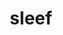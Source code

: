 ---
title: "sleef"
layout: cache
categories: [package, develop-2023-12-03]
meta: {"versions": ["3.5.1_2020-12-22"], "compilers": ["gcc@=11.3.0", "gcc@=11.4.0", "gcc@=12.2.0"], "oss": ["ubuntu20.04", "ubuntu22.04", "ventura"], "platforms": ["darwin", "linux"], "targets": ["aarch64", "x86_64_v3"], "stacks": ["e4s", "ml-darwin-aarch64-mps", "ml-linux-x86_64-cpu", "ml-linux-x86_64-cuda", "ml-linux-x86_64-rocm", "root"], "num_specs": 3, "num_specs_by_stack": {"root": 3, "ml-darwin-aarch64-mps": 1, "e4s": 1, "ml-linux-x86_64-cpu": 1, "ml-linux-x86_64-cuda": 1, "ml-linux-x86_64-rocm": 1}}
spec_details: [{"hash": "pfak4u4tolmcod2yzm577jgoaf5cc6xy", "compiler": "gcc@=12.2.0", "versions": ["3.5.1_2020-12-22"], "os": "ventura", "platform": "darwin", "target": "aarch64", "variants": ["build_system=cmake", "build_type=Release", "generator=ninja", "~ipo"], "stacks": ["root", "ml-darwin-aarch64-mps"], "size": "-", "tarball": "https://binaries.spack.io/releases/develop-2023-12-03/build_cache/darwin-ventura-aarch64/gcc-12.2.0/sleef-3.5.1_2020-12-22/darwin-ventura-aarch64-gcc-12.2.0-sleef-3.5.1_2020-12-22-pfak4u4tolmcod2yzm577jgoaf5cc6xy.spack"}, {"hash": "sgwqdhg5y3555uvk2ww3ewk5d2d576oq", "compiler": "gcc@=11.4.0", "versions": ["3.5.1_2020-12-22"], "os": "ubuntu20.04", "platform": "linux", "target": "x86_64_v3", "variants": ["build_system=cmake", "build_type=Release", "generator=ninja", "~ipo"], "stacks": ["e4s", "root"], "size": "-", "tarball": "https://binaries.spack.io/releases/develop-2023-12-03/build_cache/linux-ubuntu20.04-x86_64_v3/gcc-11.4.0/sleef-3.5.1_2020-12-22/linux-ubuntu20.04-x86_64_v3-gcc-11.4.0-sleef-3.5.1_2020-12-22-sgwqdhg5y3555uvk2ww3ewk5d2d576oq.spack"}, {"hash": "tfkwpbpetcmkspjoup3xtkdk4757amzd", "compiler": "gcc@=11.3.0", "versions": ["3.5.1_2020-12-22"], "os": "ubuntu22.04", "platform": "linux", "target": "x86_64_v3", "variants": ["build_system=cmake", "build_type=Release", "generator=ninja", "~ipo"], "stacks": ["ml-linux-x86_64-cpu", "ml-linux-x86_64-cuda", "ml-linux-x86_64-rocm", "root"], "size": "-", "tarball": "https://binaries.spack.io/releases/develop-2023-12-03/build_cache/linux-ubuntu22.04-x86_64_v3/gcc-11.3.0/sleef-3.5.1_2020-12-22/linux-ubuntu22.04-x86_64_v3-gcc-11.3.0-sleef-3.5.1_2020-12-22-tfkwpbpetcmkspjoup3xtkdk4757amzd.spack"}]
---